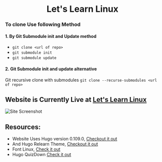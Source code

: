 <H1 align="center">Let's Learn Linux</H1>

### To clone Use following Method 

#### 1. By Git Submodule init and Update method 
- `git clone <url of repo>`
- `git submodule init`
- `git submodule update`

#### 2. Git Submodule init and update alternative

Git recursive clone with submodules `git clone --recurse-submodules <url of repo>`

## Website is Currently Live at [Let's Learn Linux](https://prakash4844.github.io/Let-s-Learn-Linux/)

![Site Screenshot](https://user-images.githubusercontent.com/81550376/217021343-cba02685-8418-48ae-afeb-e0dc2993d53d.png)

## Resources:

- Website Uses Hugo version 0.109.0, [Checkout it out](https://gohugo.io/)
- And Hugo Relearn Theme, [Checkout it out](https://github.com/McShelby/hugo-theme-relearn)
- Font Linux, [Check it out](https://github.com/lkundrak/font-linux)
- Hugo QuizDown [Check it out](https://github.com/bonartm/hugo-quiz)